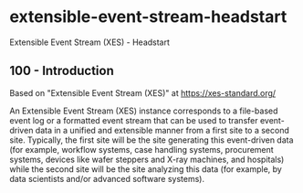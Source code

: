 # extensible-event-stream-headstart
Extensible Event Stream (XES) - Headstart

## 100 - Introduction

Based on "Extensible Event Stream (XES)" at https://xes-standard.org/

An Extensible Event Stream (XES) instance corresponds to a file-based event log or a formatted event stream that can be used to transfer event-driven data in a unified and extensible manner from a first site to a second site. Typically, the first site will be the site generating this event-driven data (for example, workflow systems, case handling systems, procurement systems, devices like wafer steppers and X-ray machines, and hospitals) while the second site will be the site analyzing this data (for example, by data scientists and/or advanced software systems).
